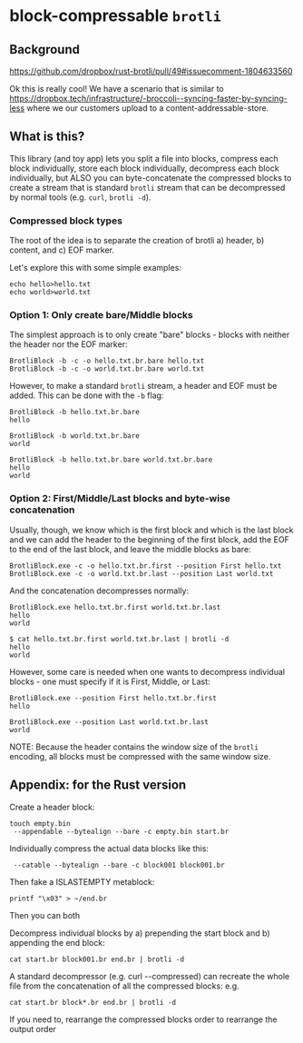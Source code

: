 # block-compressable `brotli`

## Background
https://github.com/dropbox/rust-brotli/pull/49#issuecomment-1804633560

Ok this is really cool! We have a scenario that is similar to https://dropbox.tech/infrastructure/-broccoli--syncing-faster-by-syncing-less where we our customers upload to a content-addressable-store.

## What is this?
This library (and toy app) lets you split a file into blocks, compress each block individually, store each block individually, decompress each block individually, but ALSO you can byte-concatenate the compressed blocks to create a stream that is standard `brotli` stream that can be decompressed by normal tools (e.g. `curl`, `brotli -d`).

### Compressed block types

The root of the idea is to separate the creation of brotli a) header, b) content, and c) EOF marker.

Let's explore this with some simple examples:
```
echo hello>hello.txt
echo world>world.txt
```

### Option 1: Only create bare/Middle blocks
The simplest approach is to only create "bare" blocks - blocks with neither the header nor the EOF marker:
```
BrotliBlock -b -c -o hello.txt.br.bare hello.txt
BrotliBlock -b -c -o world.txt.br.bare world.txt
```
However, to make a standard `brotli` stream, a header and EOF must be added.  This can be done with the `-b` flag:
```
BrotliBlock -b hello.txt.br.bare
hello

BrotliBlock -b world.txt.br.bare
world

BrotliBlock -b hello.txt.br.bare world.txt.br.bare
hello
world
```

### Option 2: First/Middle/Last blocks and byte-wise concatenation
Usually, though, we know which is the first block and which is the last block and we can add the header to the beginning of the first block, add the EOF to the end of the last block, and leave the middle blocks as bare:
```
BrotliBlock.exe -c -o hello.txt.br.first --position First hello.txt
BrotliBlock.exe -c -o world.txt.br.last --position Last world.txt
```
And the concatenation decompresses normally:
```
BrotliBlock.exe hello.txt.br.first world.txt.br.last
hello
world

$ cat hello.txt.br.first world.txt.br.last | brotli -d
hello
world
```
However, some care is needed when one wants to decompress individual blocks - one must specify if it is First, Middle, or Last:
```
BrotliBlock.exe --position First hello.txt.br.first
hello

BrotliBlock.exe --position Last world.txt.br.last
world
```

NOTE: Because the header contains the window size of the `brotli` encoding, all blocks must be compressed with the same window size.

## Appendix: for the Rust version

Create a header block:
```
touch empty.bin
 --appendable --bytealign --bare -c empty.bin start.br
```
Individually compress the actual data blocks like this:
```
 --catable --bytealign --bare -c block001 block001.br
```
Then fake a ISLASTEMPTY metablock:
```
printf "\x03" > ~/end.br
```

Then you can both

Decompress individual blocks by a) prepending the start block and b) appending the end block:
```
cat start.br block001.br end.br | brotli -d
```
A standard decompressor (e.g. curl --compressed) can recreate the whole file from the concatenation of all the compressed blocks: e.g.
```
cat start.br block*.br end.br | brotli -d
```
If you need to, rearrange the compressed blocks order to rearrange the output order
